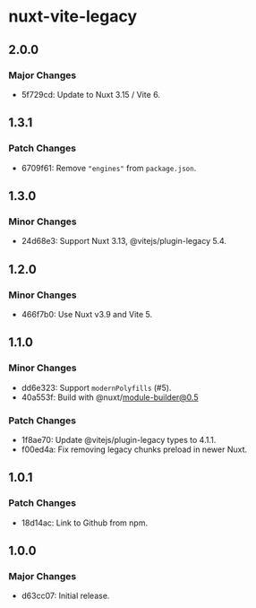 # nuxt-vite-legacy

## 2.0.0

### Major Changes

- 5f729cd: Update to Nuxt 3.15 / Vite 6.

## 1.3.1

### Patch Changes

- 6709f61: Remove `"engines"` from `package.json`.

## 1.3.0

### Minor Changes

- 24d68e3: Support Nuxt 3.13, @vitejs/plugin-legacy 5.4.

## 1.2.0

### Minor Changes

- 466f7b0: Use Nuxt v3.9 and Vite 5.

## 1.1.0

### Minor Changes

- dd6e323: Support `modernPolyfills` (#5).
- 40a553f: Build with @nuxt/module-builder@0.5

### Patch Changes

- 1f8ae70: Update @vitejs/plugin-legacy types to 4.1.1.
- f00ed4a: Fix removing legacy chunks preload in newer Nuxt.

## 1.0.1

### Patch Changes

- 18d14ac: Link to Github from npm.

## 1.0.0

### Major Changes

- d63cc07: Initial release.
